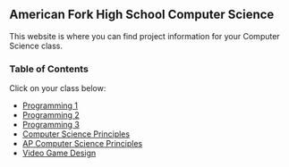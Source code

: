 ## American Fork High School Computer Science

This website is where you can find project information for your Computer Science class.

### Table of Contents

Click on your class below:

* [Programming 1](./cp1/home.md)
* [Programming 2](./cp2/home.md)
* [Programming 3](./cp3/home.md)
* [Computer Science Principles](./csp/home.md)
* [AP Computer Science Principles](./ap_csp/home.md)
* [Video Game Design](./vgd/home.md)
